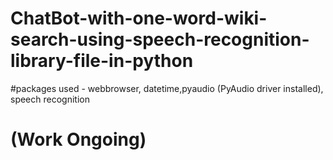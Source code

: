 # ChatBot-with-one-word-wiki-search-using-speech-recognition-library-file-in-python
#packages used - webbrowser, datetime,pyaudio (PyAudio driver installed), speech recognition

# (Work Ongoing)
